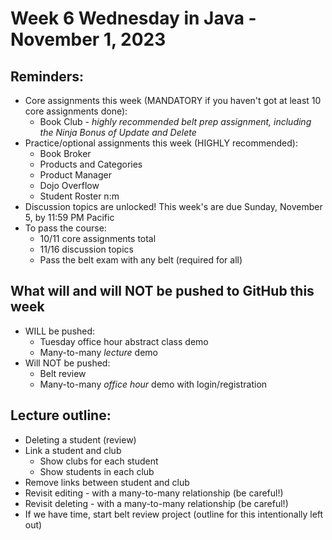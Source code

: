 # Week 6 Wednesday in Java - November 1, 2023

## Reminders:
- Core assignments this week (MANDATORY if you haven't got at least 10 core assignments done):
    - Book Club - *highly recommended belt prep assignment, including the Ninja Bonus of Update and Delete*
- Practice/optional assignments this week (HIGHLY recommended):
    - Book Broker
    - Products and Categories
    - Product Manager
    - Dojo Overflow
    - Student Roster n:m
- Discussion topics are unlocked!  This week's are due Sunday, November 5, by 11:59 PM Pacific
- To pass the course:
    - 10/11 core assignments total
    - 11/16 discussion topics
    - Pass the belt exam with any belt (required for all)

## What will and will NOT be pushed to GitHub this week
- WILL be pushed:
    - Tuesday office hour abstract class demo
    - Many-to-many *lecture* demo
- Will NOT be pushed:
    - Belt review
    - Many-to-many *office hour* demo with login/registration

## Lecture outline:
- Deleting a student (review)
- Link a student and club
    - Show clubs for each student
    - Show students in each club
- Remove links between student and club
- Revisit editing - with a many-to-many relationship (be careful!)
- Revisit deleting - with a many-to-many relationship (be careful!)
- If we have time, start belt review project (outline for this intentionally left out)
